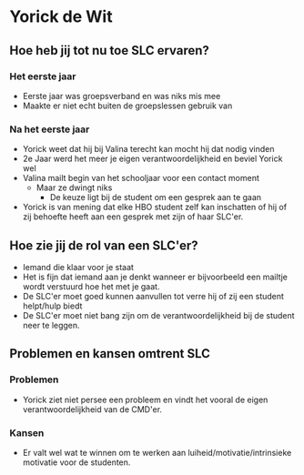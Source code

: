 # Yorick de Wit

## **Hoe heb jij tot nu toe SLC ervaren?**

### Het eerste jaar <a id="het-eerste-jaar"></a>

* Eerste jaar was groepsverband en was niks mis mee
* Maakte er niet echt buiten de groepslessen gebruik van

### Na het eerste jaar <a id="na-het-eerste-jaar"></a>

* Yorick weet dat hij bij Valina terecht kan mocht hij dat nodig vinden
* 2e Jaar werd het meer je eigen verantwoordelijkheid en beviel Yorick wel
* Valina mailt begin van het schooljaar voor een contact moment
  * Maar ze dwingt niks
    * De keuze ligt bij de student om een gesprek aan te gaan
* Yorick is van mening dat elke HBO student zelf kan inschatten of hij of zij behoefte heeft aan een gesprek met zijn of haar SLC'er.

## Hoe zie jij de rol van een SLC'er? <a id="hoe-zie-jij-de-rol-van-een-slcer"></a>

* Iemand die klaar voor je staat
* Het is fijn dat iemand aan je denkt wanneer er bijvoorbeeld een mailtje wordt verstuurd hoe het met je gaat.
* De SLC'er moet goed kunnen aanvullen tot verre hij of zij een student helpt/hulp biedt
* De SLC'er moet niet bang zijn om de verantwoordelijkheid bij de student neer te leggen.

## Problemen en kansen omtrent SLC <a id="problemen-en-kansen-omtrent-slc"></a>

### Problemen <a id="problemen"></a>

* Yorick ziet niet persee een probleem en vindt het vooral de eigen verantwoordelijkheid van de CMD'er.

### Kansen <a id="kansen"></a>

* Er valt wel wat te winnen om te werken aan luiheid/motivatie/intrinsieke motivatie voor de studenten.

